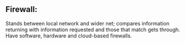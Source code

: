 ## Firewall:
Stands between local network and wider net; compares information returning with information requested and those that match gets through. Have software, hardware and cloud-based firewalls.
